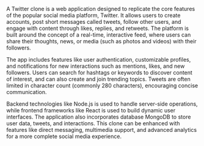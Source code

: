 A Twitter clone is a web application designed to replicate the core features of the popular social media platform, Twitter. It allows users to create accounts, post short messages called tweets, follow other users, and engage with content through likes, replies, and retweets. The platform is built around the concept of a real-time, interactive feed, where users can share their thoughts, news, or media (such as photos and videos) with their followers.

The app includes features like user authentication, customizable profiles, and notifications for new interactions such as mentions, likes, and new followers. Users can search for hashtags or keywords to discover content of interest, and can also create and join trending topics. Tweets are often limited in character count (commonly 280 characters), encouraging concise communication.

Backend technologies like Node.js is used to handle server-side operations, while frontend frameworks like React is used to build dynamic user interfaces. The application  also incorporates  database  MongoDB  to store user data, tweets, and interactions. This clone can be enhanced with features like direct messaging, multimedia support, and advanced analytics for a more complete social media experience.
